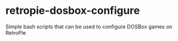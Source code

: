 # retropie-dosbox-configure
Simple bash scripts that can be used to configure DOSBox games on RetroPie
